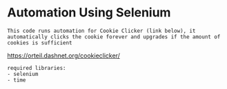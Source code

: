 # Automation Using Selenium

```
This code runs automation for Cookie Clicker (link below), it automatically clicks the cookie forever and upgrades if the amount of cookies is sufficient 
```

https://orteil.dashnet.org/cookieclicker/

```
required libraries:
- selenium
- time
```
